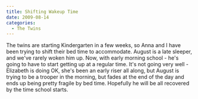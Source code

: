 ```yaml
---
title: Shifting Wakeup Time
date: 2009-08-14
categories: 
  - The Twins
---
```


The twins are starting Kindergarten in a few weeks, so Anna and I have been trying to shift their bed time to accommodate. August is a late sleeper, and we've rarely woken him up. Now, with early morning school - he's going to have to start getting up at a regular time. It's not going very well - Elizabeth is doing OK, she's been an early riser all along, but August is trying to be a trooper in the morning, but fades at the end of the day and ends up being pretty fragile by bed time. Hopefully he will be all recovered by the time school starts.
